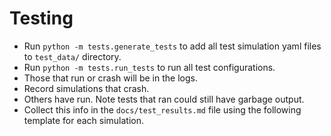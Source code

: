 # Testing #

- Run `python -m tests.generate_tests` to add all test simulation yaml files to `test_data/` directory.
- Run `python -m tests.run_tests` to run all test configurations.
- Those that run or crash will be in the logs.
- Record simulations that crash.
- Others have run. Note tests that ran could still have garbage output.
- Collect this info in the `docs/test_results.md` file using the following template for each simulation.

